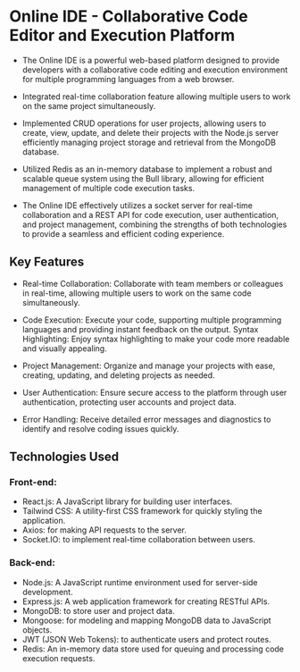 # Online IDE - Collaborative Code Editor and Execution Platform

- The Online IDE is a powerful web-based platform designed to provide developers with a collaborative code editing and execution environment for multiple programming languages from a web browser.

- Integrated real-time collaboration feature allowing multiple users to work on the same project simultaneously.

- Implemented CRUD operations for user projects, allowing users to create, view, update, and delete their projects with the Node.js server efficiently managing project storage and retrieval from the MongoDB database.
	
- Utilized Redis as an in-memory database to implement a robust and scalable queue system using the Bull library, allowing for efficient management of multiple code execution tasks.

- The Online IDE effectively utilizes a socket server for real-time collaboration and a REST API for code execution, user authentication, and project management, combining the strengths of both technologies to provide a seamless and efficient coding experience.


## Key Features
- Real-time Collaboration: Collaborate with team members or colleagues in real-time, allowing multiple users to work on the same code simultaneously.

- Code Execution: Execute your code, supporting multiple programming languages and providing instant feedback on the output.
Syntax Highlighting: Enjoy syntax highlighting to make your code more readable and visually appealing.

- Project Management: Organize and manage your projects with ease, creating, updating, and deleting projects as needed.

- User Authentication: Ensure secure access to the platform through user authentication, protecting user accounts and project data.

- Error Handling: Receive detailed error messages and diagnostics to identify and resolve coding issues quickly.

## Technologies Used
### Front-end:
- React.js: A JavaScript library for building user interfaces.
- Tailwind CSS: A utility-first CSS framework for quickly styling the application.
- Axios: for making API requests to the server.
- Socket.IO: to implement real-time collaboration between users.   
      
### Back-end:     

- Node.js: A JavaScript runtime environment used for server-side development.
- Express.js: A web application framework for creating RESTful APIs.
- MongoDB: to store user and project data.
- Mongoose: for modeling and mapping MongoDB data to JavaScript objects.
- JWT (JSON Web Tokens): to authenticate users and protect routes.
- Redis: An in-memory data store used for queuing and processing code execution requests.
